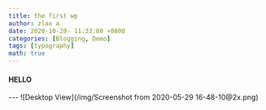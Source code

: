 ```yaml
---
title: the first wp
author: zlax a
date: 2020-10-20- 11:33:00 +0800
categories: [Blogging, Demo]
tags: [typography]
math: true
---
```

<h4>HELLO</h4>
---
![Desktop View](/img/Screenshot from 2020-05-29 16-48-10@2x.png)
